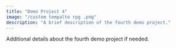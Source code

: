 ```yaml
---
title: "Demo Project 4"
image: "/custom tempalte rpg .png"
description: "A brief description of the fourth demo project."
---
```


Additional details about the fourth demo project if needed.
